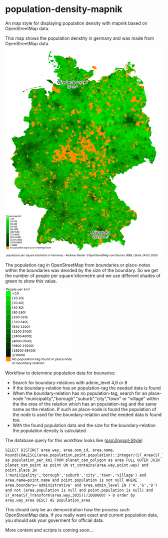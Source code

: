 # population-density-mapnik
An map style for displaying population density with mapnik based on OpenStreetMap data.

This map shows the population denstity in germany and was made from OpenStreetMap data. 
![alt text](https://github.com/codingABI/population-density-mapnik/blob/master/population-density.png)

The population-tag in OpenStreetMap from boundaries or place-notes within the boundaries was devided by the size of the boundary. So we get the number of people per square kilormetre and we use different shades of green to show this value.

![alt text](https://github.com/codingABI/population-density-mapnik/blob/master/population-density-legend.png)

Workflow to determine population data for bounaries:
- Search for boundary-relations with admin_level 4,6 or 8
- If the boundary-relation has an population-tag the needed data is found
- When the boundary-relation has no population-tag, search for an place-node "municipality","borough","suburb","city","town" or "village" within the the erea of the relation which has an population-tag and the same name as the relation. If such an place-node is found the population of the node is used for the boundary-relation and the needed data is found too.
- With the found population data and the size for the boundary-relation the population density is calculated

The database query for this workflow looks like ([osm2pgsql-Style](population-density.style))
```
SELECT DISTINCT area.way, area.osm_id, area.name, Round(COALESCE(area.population,point.population)::Integer/(ST_Area(ST_Transform(area.way,3035))/1000000)) as population_per_km2 FROM planet_osm_polygon as area FULL OUTER JOIN planet_osm_point as point ON st_contains(area.way,point.way) and point.place IN ('municipality','borough','suburb','city','town','village') and area.name=point.name and point.population is not null WHERE area.boundary='administrative' and area.admin_level IN ('4','6','8') and not (area.population is null and point.population is null) and ST_Area(ST_Transform(area.way,3035))/1000000) > 0 order by arey.way_area DESC) AS population_area
```

This should only be an demonstration how the process such OpenStreetMap data. If you really want exact and current population data, you should ask your goverment for official data.


More content and scripts is coming soon...
